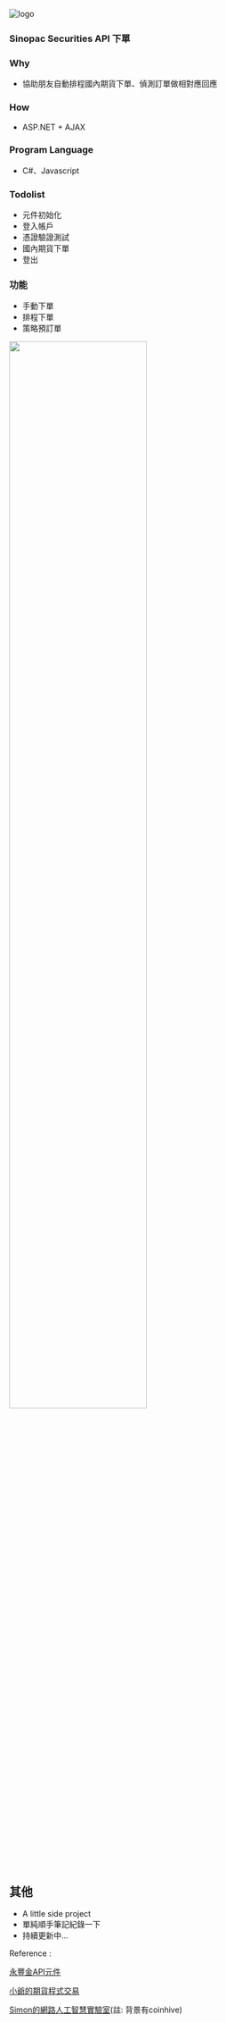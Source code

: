 ![logo](http://www.sinotrade.com.tw/Images/logo.png)

### Sinopac Securities API 下單


### Why

* 協助朋友自動排程國內期貨下單、偵測訂單做相對應回應

### How

* ASP.NET + AJAX 

### Program Language

* C#、Javascript

### Todolist

* 元件初始化
* 登入帳戶
* 憑證驗證測試
* 國內期貨下單
* 登出

### 功能

+ 手動下單
+ 排程下單
+ 策略預訂單

<img src="https://i.imgur.com/gsyZBAR.jpg" width="70%">

## 其他

* A little side project
* 單純順手筆記紀錄一下
* 持續更新中...


Reference :

[永豐金API元件](http://www.sinotrade.com.tw/ec/eleader1/API.htm)

[小爺的期貨程式交易](http://kengren523.pixnet.net/blog/post/50435426-%E5%A6%82%E4%BD%95%E6%92%B0%E5%AF%AB%E4%BA%A4%E6%98%93%E7%A8%8B%E5%BC%8F-part-3)

[Simon的網路人工智慧實驗室](http://xpower2888.pixnet.net/blog/post/197952009-%E5%A6%82%E4%BD%95diy%E5%BB%BA%E6%A7%8B%E5%85%A8%E8%87%AA%E5%8B%95%E4%BA%A4%E6%98%93%E7%B3%BB%E7%B5%B1%E4%B9%8B%E4%B8%8B%E5%96%AE%E7%B3%BB%E7%B5%B1%E5%BB%BA%E7%AB%8B-)(註: 背景有coinhive)
